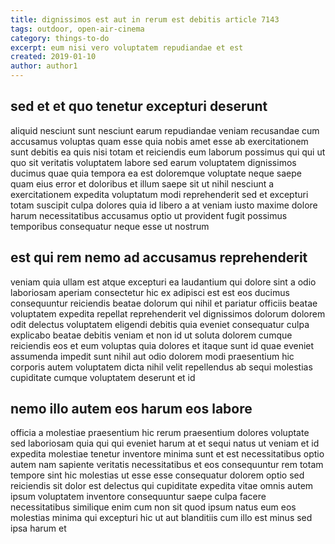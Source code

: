 ```yaml
---
title: dignissimos est aut in rerum est debitis article 7143
tags: outdoor, open-air-cinema
category: things-to-do
excerpt: eum nisi vero voluptatem repudiandae et est
created: 2019-01-10
author: author1
---
```


## sed et et quo tenetur excepturi deserunt

aliquid nesciunt sunt nesciunt earum repudiandae veniam recusandae cum accusamus voluptas quam esse quia nobis amet esse ab exercitationem sunt debitis ea quis nisi totam et reiciendis eum laborum possimus qui qui ut quo sit veritatis voluptatem labore sed earum voluptatem dignissimos ducimus quae quia tempora ea est doloremque voluptate neque saepe quam eius error et doloribus et illum saepe sit ut nihil nesciunt a exercitationem expedita voluptatum modi reprehenderit sed et excepturi totam suscipit culpa dolores quia id libero a at veniam iusto maxime dolore harum necessitatibus accusamus optio ut provident fugit possimus temporibus consequatur neque esse ut nostrum

## est qui rem nemo ad accusamus reprehenderit

veniam quia ullam est atque excepturi ea laudantium qui dolore sint a odio laboriosam aperiam consectetur hic ex adipisci est est eos ducimus consequuntur reiciendis beatae dolorum qui nihil et pariatur officiis beatae voluptatem expedita repellat reprehenderit vel dignissimos dolorum dolorem odit delectus voluptatem eligendi debitis quia eveniet consequatur culpa explicabo beatae debitis veniam et non id ut soluta dolorem cumque reiciendis eos et eum voluptas quia dolores et itaque sunt id quae eveniet assumenda impedit sunt nihil aut odio dolorem modi praesentium hic corporis autem voluptatem dicta nihil velit repellendus ab sequi molestias cupiditate cumque voluptatem deserunt et id

## nemo illo autem eos harum eos labore

officia a molestiae praesentium hic rerum praesentium dolores voluptate sed laboriosam quia qui qui eveniet harum at et sequi natus ut veniam et id expedita molestiae tenetur inventore minima sunt et est necessitatibus optio autem nam sapiente veritatis necessitatibus et eos consequuntur rem totam tempore sint hic molestias ut esse esse consequatur dolorem optio sed reiciendis sit dolor est delectus qui cupiditate expedita vitae omnis autem ipsum voluptatem inventore consequuntur saepe culpa facere necessitatibus similique enim cum non sit quod ipsum natus eum eos molestias minima qui excepturi hic ut aut blanditiis cum illo est minus sed ipsa harum et
